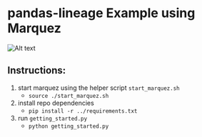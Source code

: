 # pandas-lineage Example using Marquez
![Alt text](../docs/assets/images/marquez-example-1-ui-output.png)

## Instructions:
1. start marquez using the helper script `start_marquez.sh`
   * `source ./start_marquez.sh`
2. install repo dependencies
   * `pip install -r ../requirements.txt`
3. run `getting_started.py`
   * `python getting_started.py`